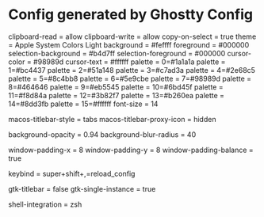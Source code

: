 # Config generated by Ghostty Config

clipboard-read = allow
clipboard-write = allow
copy-on-select = true
theme = Apple System Colors Light
background = #feffff
foreground = #000000
selection-background = #b4d7ff
selection-foreground = #000000
cursor-color = #98989d
cursor-text = #ffffff
palette = 0=#1a1a1a
palette = 1=#bc4437
palette = 2=#51a148
palette = 3=#c7ad3a
palette = 4=#2e68c5
palette = 5=#8c4bb8
palette = 6=#5e9cbe
palette = 7=#98989d
palette = 8=#464646
palette = 9=#eb5545
palette = 10=#6bd45f
palette = 11=#f8d84a
palette = 12=#3b82f7
palette = 13=#b260ea
palette = 14=#8dd3fb
palette = 15=#ffffff
font-size = 14

macos-titlebar-style = tabs
macos-titlebar-proxy-icon = hidden

background-opacity = 0.94
background-blur-radius = 40

window-padding-x = 8
window-padding-y = 8
window-padding-balance = true


keybind = super+shift+,=reload_config

gtk-titlebar = false
gtk-single-instance = true

shell-integration = zsh